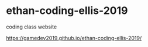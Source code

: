 # ethan-coding-ellis-2019
coding class website

https://gamedev2019.github.io/ethan-coding-ellis-2019/
